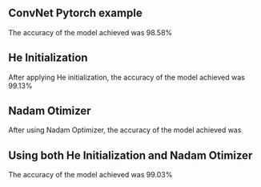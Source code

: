 ## ConvNet Pytorch example

The accuracy of the model achieved was 98.58%

## He Initialization 

After applying He initialization, the accuracy of the model achieved was 99.13%

## Nadam Otimizer

After using Nadam Optimizer, the accuracy of the model achieved was 

## Using both He Initialization and Nadam Otimizer

The accuracy of the model achieved was 99.03%
